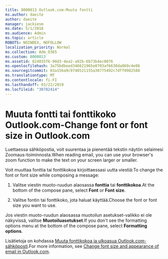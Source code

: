 ```yaml
---
title: 8000013 Outlook.com-Muuta fontti
ms.author: daeite
author: daeite
manager: jackiesm
ms.date: 5/1/2018
ms.audience: Admin
ms.topic: article
ROBOTS: NOINDEX, NOFOLLOW
localization_priority: Normal
ms.collection: Adm_O365
ms.custom: 8000013
ms.assetid: 824035f6-90d3-4ea2-a92b-6b73b4ec0076
ms.openlocfilehash: 3a75bdbeed346621965e8703af6630da069c4e06
ms.sourcegitcommit: 03a156a9c9740521155a30775492c7dff0982588
ms.translationtype: MT
ms.contentlocale: fi-FI
ms.lasthandoff: 03/22/2019
ms.locfileid: "30782414"
---
```

# <a name="change-font-or-font-size-in-outlookcom"></a><span data-ttu-id="2118c-102">Muuta fontti tai fonttikoko Outlook.com-</span><span class="sxs-lookup"><span data-stu-id="2118c-102">Change font or font size in Outlook.com</span></span>

<span data-ttu-id="2118c-103">Luettaessa sähköpostia, voit suurentaa ja pienentää tekstin näytön selaimesi Zoomaus-toiminnosta.</span><span class="sxs-lookup"><span data-stu-id="2118c-103">When reading email, you can use your browser's zoom function to make the text on your screen larger or smaller.</span></span>
  
<span data-ttu-id="2118c-104">Voit muuttaa fonttia tai fonttikokoa kirjoittaessasi uutta viestiä:</span><span class="sxs-lookup"><span data-stu-id="2118c-104">To change the font or font size while composing a message:</span></span>
  
1. <span data-ttu-id="2118c-105">Valitse viestin muoto-ruudun alaosassa **fonttia** tai **fonttikokoa**.</span><span class="sxs-lookup"><span data-stu-id="2118c-105">At the bottom of the compose pane, select **Font** or **Font size**.</span></span>
    
2. <span data-ttu-id="2118c-106">Valitse fontin tai fonttikoko, jota haluat käyttää.</span><span class="sxs-lookup"><span data-stu-id="2118c-106">Choose the font or font size you want to use.</span></span>
    
<span data-ttu-id="2118c-107">Jos viestin muoto-ruudun alaosassa muotoilun asetukset-valikko ei ole näkyvissä, valitse **Muotoiluasetukset**.</span><span class="sxs-lookup"><span data-stu-id="2118c-107">If you don't see the formatting options menu at the bottom of the compose pane, select **Formatting options**.</span></span>
  
<span data-ttu-id="2118c-108">Lisätietoja on kohdassa [Muuta fonttikokoa ja ulkoasua Outlook.com-sähköposti](https://go.microsoft.com/fwlink/p/?linkid=873130).</span><span class="sxs-lookup"><span data-stu-id="2118c-108">For more information, see [Change font size and appearance of email in Outlook.com](https://go.microsoft.com/fwlink/p/?linkid=873130).</span></span>
  

